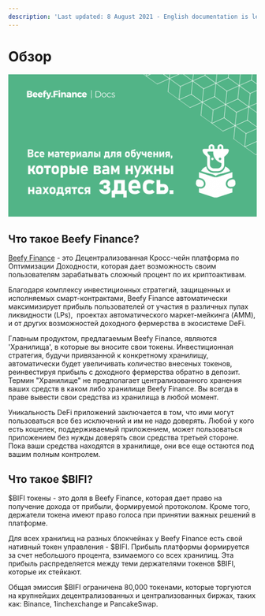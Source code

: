 ```yaml
---
description: 'Last updated: 8 August 2021 - English documentation is leading.'
---
```


# Обзор

![](.gitbook/assets_ru/docs-landing.png)

## Что такое Beefy Finance?

[Beefy Finance](https://beefy.finance/) - это Децентрализованная Кросс-чейн платформа по Оптимизации Доходности, которая дает возможность своим пользователям зарабатывать сложный процент по их криптоактивам.

Благодаря комплексу инвестиционных стратегий, защищенных и исполняемых смарт-контрактами, Beefy Finance автоматически максимизирует прибыль пользователей от участия в различных пулах ликвидности \(LPs\),‌ ‌ проектах автоматического маркет-мейкинга \(AMM\),‌ ‌и‌ ‌от других возможностей доходного фермерства‌ ‌в экосистеме DeFi.

Главным продуктом, предлагаемым Beefy Finance, являются 'Хранилища', в которые вы вносите свои токены. Инвестиционная стратегия, будучи привязанной к конкретному хранилищу, автоматически будет увеличивать количество внесеных токенов, реинвестируя прибыль с доходного фермерства обратно в депозит. Термин "Хранилище" не предполагает централизованного хранения ваших средств в каком либо хранилище Beefy Finance. Вы всегда в праве вывести свои средства из хранилища в любой момент.

Уникальность DeFi приложений заключается в том, что ими могут пользоваться все без исключений и им не надо доверять. Любой у кого есть кошелек, поддерживаемый приложением, может пользоваться приложением без нужды доверять свои средства третьей стороне. Пока ваши средства находятся в хранилище, они все еще остаются под вашим полным контролем.

## Что такое $BIFI?

$BIFI токены - это доля в Beefy Finance, которая дает право на получение дохода от прибыли, формируемой протоколом. Кроме того, держатели токена имеют право голоса при принятии важных решений в платформе.

Для всех хранилищ на разных блокчейнах у Beefy Finance есть свой нативный токен управления - $BIFI. Прибыль платформы формируется за счет небольшого процента, взимаемого со всех хранилищ. Эта прибыль распределяется между теми держателями токенов $BIFI, которые их стейкают.

Общая эмиссия $BIFI ограничена 80,000 токенами, которые торгуются на крупнейших децентрализованных и централизованных биржах, таких как: Binance, 1inchexchange и PancakeSwap.

